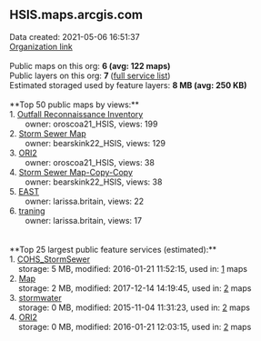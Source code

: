 <h2>HSIS.maps.arcgis.com</h2> Data created: 2021-05-06 16:51:37 <br /><a target='new' href='https://HSIS.maps.arcgis.com'>Organization link</a><br /><br />Public maps on this org: <b>6 (avg: 122 maps)</b><br />Public layers on this org: <b>7 </b>(<a target='new' href='https://services.arcgis.com/YgFwgbm6BmoCpnxg/ArcGIS/rest/services'>full service list</a>)<br />Estimated storaged used by feature layers: <b>8 MB (avg: 250 KB)</b><br /><br />**Top 50 public maps by views:**<br />  1. <a target='new' href='https://www.arcgis.com/home/item.html?id=ee0fb11461394eb0b41bf5574f18177f'>Outfall Reconnaissance Inventory</a> <br />  &nbsp;&nbsp;&nbsp;&nbsp; &nbsp;&nbsp;owner: oroscoa21_HSIS, views: 199<br />  2. <a target='new' href='https://www.arcgis.com/home/item.html?id=405410af9b2e4973a9291036a1bab90b'>Storm Sewer Map</a> <br />  &nbsp;&nbsp;&nbsp;&nbsp; &nbsp;&nbsp;owner: bearskink22_HSIS, views: 129<br />  3. <a target='new' href='https://www.arcgis.com/home/item.html?id=e41df1f7d42047a78e330253d280e7b1'>ORI2</a> <br />  &nbsp;&nbsp;&nbsp;&nbsp; &nbsp;&nbsp;owner: oroscoa21_HSIS, views: 38<br />  4. <a target='new' href='https://www.arcgis.com/home/item.html?id=e3bec18c510e4f0a9b70a907bdb2b494'>Storm Sewer Map-Copy-Copy</a> <br />  &nbsp;&nbsp;&nbsp;&nbsp; &nbsp;&nbsp;owner: bearskink22_HSIS, views: 38<br />  5. <a target='new' href='https://www.arcgis.com/home/item.html?id=791813028f2e48639ff32be1da625093'>EAST</a> <br />  &nbsp;&nbsp;&nbsp;&nbsp; &nbsp;&nbsp;owner: larissa.britain, views: 22<br />  6. <a target='new' href='https://www.arcgis.com/home/item.html?id=5d334bbf524644d6964cc186a071e189'>traning</a> <br />  &nbsp;&nbsp;&nbsp;&nbsp; &nbsp;&nbsp;owner: larissa.britain, views: 17<br /><br /><br />**Top 25 largest public feature services (estimated):**<br /> 1. <a target='new' href='https://www.arcgis.com/home/item.html?id=51c13a551cae47b1af8bc0b699dae44c'>COHS_StormSewer</a><br /> &nbsp;&nbsp;&nbsp;&nbsp;storage: 5 MB, modified: 2016-01-21 11:52:15,  used in: <a target='new' href='https://ed-ind-tb.s3-us-west-1.amazonaws.com/ADI/51c13a551cae47b1af8bc0b699dae44c.html'> 1</a> maps<br /> 2. <a target='new' href='https://www.arcgis.com/home/item.html?id=783924ce2b944477b4c103779f160b6e'>Map</a><br /> &nbsp;&nbsp;&nbsp;&nbsp;storage: 2 MB, modified: 2017-12-14 14:19:45,  used in: <a target='new' href='https://ed-ind-tb.s3-us-west-1.amazonaws.com/ADI/783924ce2b944477b4c103779f160b6e.html'> 2</a> maps<br /> 3. <a target='new' href='https://www.arcgis.com/home/item.html?id=f00c41baadb2443d97b73cbc1b1807a0'>stormwater</a><br /> &nbsp;&nbsp;&nbsp;&nbsp;storage: 0 MB, modified: 2015-11-04 11:31:23,  used in: <a target='new' href='https://ed-ind-tb.s3-us-west-1.amazonaws.com/ADI/f00c41baadb2443d97b73cbc1b1807a0.html'> 2</a> maps<br /> 4. <a target='new' href='https://www.arcgis.com/home/item.html?id=abd5a459c67b406dad54456f1aa7b0c6'>ORI2</a><br /> &nbsp;&nbsp;&nbsp;&nbsp;storage: 0 MB, modified: 2016-01-21 12:03:15,  used in: <a target='new' href='https://ed-ind-tb.s3-us-west-1.amazonaws.com/ADI/abd5a459c67b406dad54456f1aa7b0c6.html'> 2</a> maps<br />